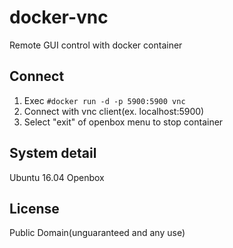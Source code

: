 # docker-vnc
Remote GUI control with docker container

## Connect
1. Exec `#docker run -d -p 5900:5900 vnc`
2. Connect with vnc client(ex. localhost:5900)
3. Select "exit" of openbox menu to stop container

## System detail
Ubuntu 16.04
Openbox

## License
Public Domain(unguaranteed and any use)
